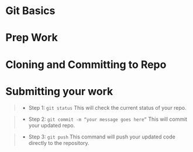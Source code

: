 # Git Basics

# Prep Work




# Cloning and Committing to Repo




# Submitting your work
>* Step 1: `git status` This will check the current status of your repo.

>* Step 2: `git commit -m “your message goes here”` This will commit your updated repo.

>* Step 3: `git push` This command will push your updated code directly to the repository.

